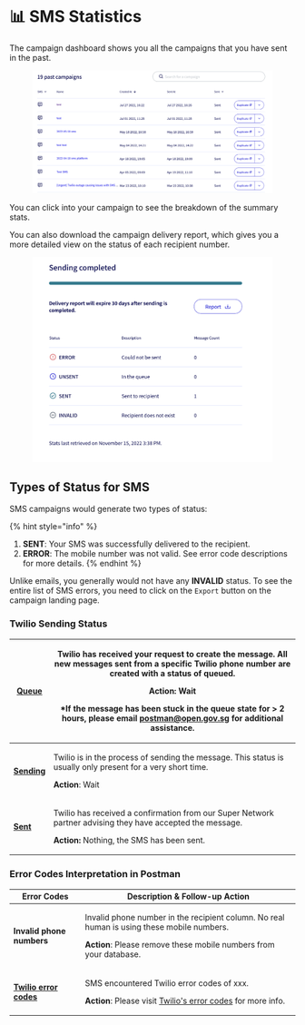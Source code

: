 # 📊 SMS Statistics

The campaign dashboard shows you all the campaigns that you have sent in the past.

<figure><img src="../../.gitbook/assets/Screenshot 2022-11-15 at 3.30.53 PM.png" alt=""><figcaption></figcaption></figure>

You can click into your campaign to see the breakdown of the summary stats.

You can also download the campaign delivery report, which gives you a more detailed view on the status of each recipient number.&#x20;

<figure><img src="../../.gitbook/assets/Screenshot 2022-11-15 at 3.40.47 PM.png" alt=""><figcaption></figcaption></figure>

## Types of Status for SMS

SMS campaigns would generate two types of status:

{% hint style="info" %}
1. **SENT**:  Your SMS was successfully delivered to the recipient.
2. **ERROR**: The mobile number was not valid. See error code descriptions for more details.
{% endhint %}

Unlike emails, you generally would not have any **INVALID** status. To see the entire list of SMS errors, you need to click on the `Export` button on the campaign landing page.&#x20;

### Twilio Sending Status

| [**Queue**](https://support.twilio.com/hc/en-us/articles/223134347-What-are-the-Possible-SMS-and-MMS-Message-Statuses-and-What-do-They-Mean-)   | <p>Twilio has received your request to create the message. All new messages sent from a specific Twilio phone number are created with a status of queued.</p><p></p><p><strong>Action</strong>: Wait</p><p>*If the message has been stuck in the <strong>queue</strong> state for > 2 hours, please email postman@open.gov.sg for additional assistance. </p> |
| ----------------------------------------------------------------------------------------------------------------------------------------------- | ------------------------------------------------------------------------------------------------------------------------------------------------------------------------------------------------------------------------------------------------------------------------------------------------------------------------------------------------------------- |
| [**Sending**](https://support.twilio.com/hc/en-us/articles/223134347-What-are-the-Possible-SMS-and-MMS-Message-Statuses-and-What-do-They-Mean-) | <p>Twilio is in the process of sending the message. This status is usually only present for a very short time.</p><p></p><p><strong>Action</strong>: Wait</p>                                                                                                                                                                                                 |
| [**Sent**](https://support.twilio.com/hc/en-us/articles/223134347-What-are-the-Possible-SMS-and-MMS-Message-Statuses-and-What-do-They-Mean-)    | <p>Twilio has received a confirmation from our Super Network partner advising they have accepted the message.</p><p></p><p><strong>Action:</strong> Nothing, the SMS has been sent.</p>                                                                                                                                                                       |

### Error Codes Interpretation in Postman

| Error Codes                                                      | Description & Follow-up Action                                                                                                                                                                  |
| ---------------------------------------------------------------- | ----------------------------------------------------------------------------------------------------------------------------------------------------------------------------------------------- |
| **Invalid phone numbers**                                        | <p>Invalid phone number in the recipient column. No real human is using these mobile numbers. </p><p></p><p><strong>Action</strong>: Please remove these mobile numbers from your database.</p> |
| [**Twilio error codes**](https://www.twilio.com/docs/api/errors) | <p>SMS encountered Twilio error codes of xxx. </p><p></p><p><strong>Action</strong>: Please visit <a href="https://www.twilio.com/docs/api/errors">Twilio's error codes</a> for more info. </p> |
